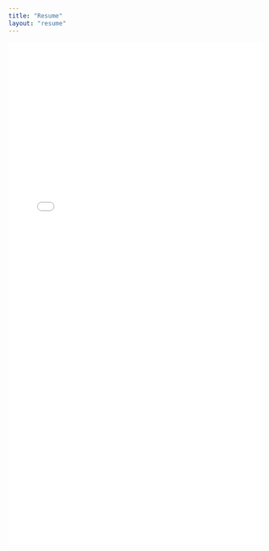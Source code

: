 ```yaml
---
title: "Resume"
layout: "resume"
---
```


<iframe src="/resume.pdf" width="100%" height="1000px" style="border: none;"></iframe>
